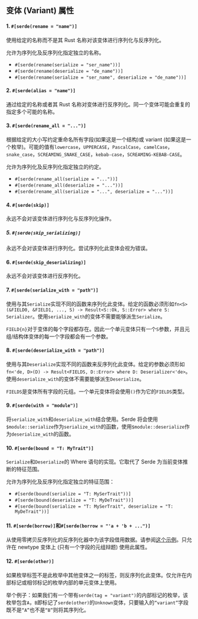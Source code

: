 ## 变体 (Variant) 属性

#### 1. `#[serde(rename = "name")]`

使用给定的名称而不是其 Rust 名称对该变体进行序列化与反序列化。

允许为序列化及反序列化指定独立的名称。

 - `#[serde(rename(serialize = "ser_name"))]`
 - `#[serde(rename(deserialize = "de_name"))]`
 - `#[serde(rename(serialize = "ser_name", deserialize = "de_name"))]`

#### 2. `#[serde(alias = "name")]`

通过给定的名称或者其 Rust 名称对变体进行反序列化。同一个变体可能会重复的指定多个可能的名称。

#### 3. `#[serde(rename_all = "...")]`

根据给定的大小写约定重命名所有字段(如果这是一个结构)或 variant (如果这是一个枚举)。可能的值有`lowercase`，`UPPERCASE`，`PascalCase`，`camelCase`，`snake_case`，`SCREAMING_SNAKE_CASE`，`kebab-case`，`SCREAMING-KEBAB-CASE`。

允许为序列化及反序列化指定独立的约定。

 - `#[serde(rename_all(serialize = "..."))]`
 - `#[serde(rename_all(deserialize = "..."))]`
 - `#[serde(rename_all(serialize = "...", deserialize = "..."))]`

#### 4. `#[serde(skip)]`

永远不会对该变体进行序列化与反序列化操作。

##### 5. `#[serde(skip_serializing)]`

永远不会对该变体进行序列化。尝试序列化此变体会视为错误。


#### 6. `#[serde(skip_deserializing)]`

永远不会对该变体进行反序列化。

#### 7. `#[serde(serialize_with = "path")]`

使用与其`Serialize`实现不同的函数来序列化此变体。给定的函数必须形如`fn<S>(&FIELD0, &FIELD1, ..., S) -> Result<S::Ok, S::Error> where S: Serializer`。使用`serialize_with`的变体不需要能够派生`Serialize`。

`FIELD{n}`对于变体的每个字段都存在。因此一个单元变体只有一个`S`参数，并且元组/结构体变体的每一个字段都会有一个参数。

#### 8. `#[serde(deserialize_with = "path")]`

使用与其`Deserialize`实现不同的函数来反序列化此变体。给定的参数必须形如`fn<'de, D>(D) -> Result<FIELDS, D::Error> where D: Deserializer<'de>`。使用`deserialize_with`的变体不需要能够派生`Deserialize`。

`FIELDS`是变体所有字段的元组。一个单元变体将会使用`()`作为它的`FIELDS`类型。

#### 9. `#[serde(with = "module")]`

将`serialize_with`和`deserialize_with`结合使用。Serde 将会使用`$module::serialize`作为`serialize_with`的函数，使用`$module::deserialize`作为`deserialize_with`的函数。

#### 10. `#[serde(bound = "T: MyTrait")]`

`Serialize`和`Deserialize`的 Where 语句的实现。它取代了 Serde 为当前变体推断的特征范围。

允许为序列化及反序列化指定独立的特征范围：

- `#[serde(bound(serialize = "T: MySerTrait"))]`
- `#[serde(bound(deserialize = "T: MyDeTrait"))]`
- `#[serde(bound(serialize = "T: MySerTrait", deserialize = "T: MyDeTrait"))]`

#### 11. `#[serde(borrow)]`和`#[serde(borrow = "'a + 'b + ...")]`

从使用零拷贝反序列化的反序列化器中为该字段借用数据。请参阅[这个示例](./lifetimes.md#borrowing-data-in-a-derived-impl)。只允许在 newtype 变体上 (只有一个字段的元组辩题) 使用此属性。

#### 12. `#[serde(other)]`

如果枚举标签不是此枚举中其他变体之一的标签，则反序列化此变体。仅允许在内部标记或相邻标记的枚举内部的单元变体上使用。

举个例子：如果我们有一个带有`serde(tag = "variant")`的内部标记的枚举，该枚举包含`A`，`B`即标记了`serde(other)`的`Unknown`变体，只要输入的`“variant”`字段既不是`“A”`也不是`“B”`则将其序列化。